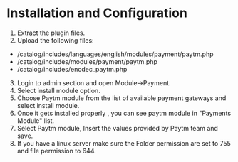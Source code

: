 # Installation and Configuration

 1. Extract the plugin files.
 2. Upload the following files:
  - /catalog/includes/languages/english/modules/payment/paytm.php
  - /catalog/includes/modules/payment/paytm.php
  - /catalog/includes/encdec_paytm.php
 3. Login to admin section and open Module->Payment.
 4. Select install module option.
 5. Choose Paytm module from the list of available payment gateways and select install module. 
 6. Once it gets installed properly , you can see paytm module in "Payments Module" list. 
 7. Select Paytm  module, Insert the values provided by Paytm team and save.
 8. If you have a linux server make sure the Folder permission are set to 755 and file permission to 644.
